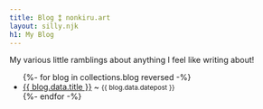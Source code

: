 ```yaml
---
title: Blog ⁑ nonkiru.art
layout: silly.njk
h1: My Blog
---
```


My various little ramblings about anything I feel like writing about!

<ul>
{%- for blog in collections.blog reversed  -%}
  <li><a href="{{ blog.url }}">{{ blog.data.title }}</a> ~ <small>{{ blog.data.datepost }}</small> </li>
{%- endfor -%}
</ul>